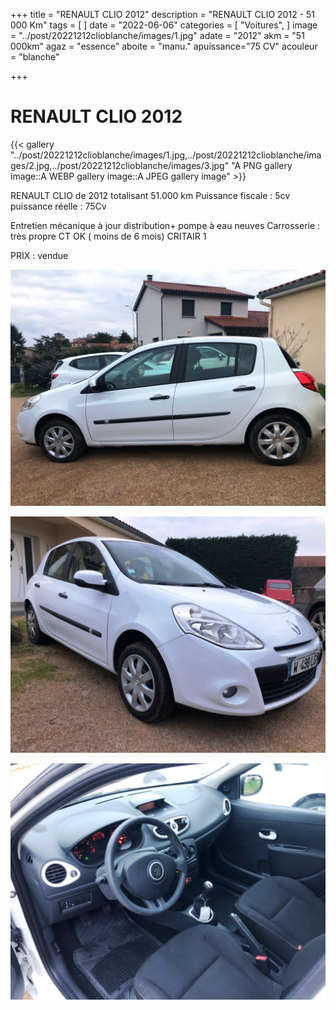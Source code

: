 +++
title = "RENAULT CLIO 2012"
description = "RENAULT CLIO 2012 - 51 000 Km"
tags = [
]
date = "2022-06-06"
categories = [
    "Voitures",
]
image = "../post/20221212clioblanche/images/1.jpg"
adate = "2012"
akm = "51 000km"
agaz = "essence"
aboite = "manu."
apuissance="75 CV"
acouleur = "blanche"

+++

# RENAULT CLIO 2012

{{< gallery "../post/20221212clioblanche/images/1.jpg,../post/20221212clioblanche/images/2.jpg,../post/20221212clioblanche/images/3.jpg" "A PNG gallery image::A WEBP gallery image::A JPEG gallery image" >}}


RENAULT CLIO  de 2012 totalisant 51.000 km
Puissance fiscale : 5cv
puissance réelle : 75Cv



Entretien mécanique à jour 
distribution+ pompe à eau neuves
Carrosserie : très propre
CT OK ( moins de 6 mois)
CRITAIR 1



PRIX : vendue


<!-- more -->


![](images/1.jpg)

![](images/2.jpg)

![](images/3.jpg)

